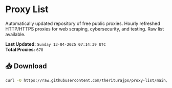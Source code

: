 # Proxy List

Automatically updated repository of free public proxies. Hourly refreshed HTTP/HTTPS proxies for web scraping, cybersecurity, and testing. Raw list available.

**Last Updated:** `Sunday 13-04-2025 07:14:39 UTC`  
**Total Proxies:** `678`

## 📥 Download
```bash
curl -O https://raw.githubusercontent.com/theriturajps/proxy-list/main/proxies.txt
